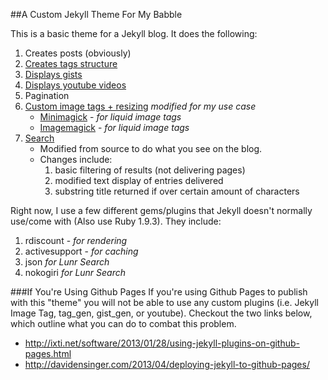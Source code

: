 ##A Custom Jekyll Theme For My Babble

This is a basic theme for a Jekyll blog. It does the following:

1. Creates posts (obviously)
2. [Creates tags structure](http://charliepark.org/tags-in-jekyll/)
3. [Displays gists](http://blog.55minutes.com/2012/03/liquid-gist-tag-for-jekyll/#gist-1937862-gist-rb)
4. [Displays youtube videos](https://gist.github.com/joelverhagen/1805814)
5. Pagination
6. [Custom image tags + resizing](https://github.com/robwierzbowski/jekyll-image-tag) _modified for my use case_
    * [Minimagick](https://github.com/minimagick/minimagick) - _for liquid image tags_
    * [Imagemagick](http://www.imagemagick.org/script/index.php) - _for liquid image tags_
7. [Search](https://github.com/slashdotdash/jekyll-lunr-js-search)
    * Modified from source to do what you see on the blog.
    * Changes include:
        1. basic filtering of results (not delivering pages)
        2. modified text display of entries delivered
        3. substring title returned if over certain amount of characters

Right now, I use a few different gems/plugins that Jekyll doesn't normally use/come with (Also use Ruby 1.9.3). They include:

1. rdiscount - _for rendering_
2. activesupport - _for caching_
3. json _for Lunr Search_
4. nokogiri _for Lunr Search_

###If You're Using Github Pages
If you're using Github Pages to publish with this "theme" you will not be able to use any custom plugins (i.e. Jekyll Image Tag, tag_gen, gist_gen, or youtube). Checkout the two links below, which outline what you can do to combat this problem.

+ http://ixti.net/software/2013/01/28/using-jekyll-plugins-on-github-pages.html
+ http://davidensinger.com/2013/04/deploying-jekyll-to-github-pages/
